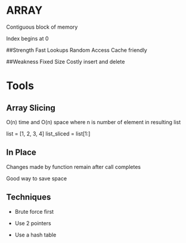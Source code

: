 # ARRAY

Contiguous block of memory

Index begins at 0

##Strength
Fast Lookups
Random Access
Cache friendly 

##Weakness
Fixed Size
Costly insert and delete

# Tools
## Array Slicing 
O(n) time and O(n) space where n is number of element in resulting list

list = [1, 2, 3, 4]
list_sliced = list[1:]

## In Place
Changes made by function remain after call completes

Good way to save space 

## Techniques
- Brute force first 

- Use 2 pointers

- Use a hash table 